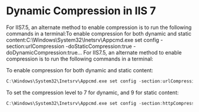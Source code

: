 # Dynamic Compression in IIS 7

For IIS7.5, an alternate method to enable compression is to run the following commands in a terminal:To enable compression for both dynamic and static content:C:\Windows\System32\Inetsrv\Appcmd.exe set config -section:urlCompression -doStaticCompression:true -doDynamicCompression:true...
For IIS7.5, an alternate method to enable compression is to run the following commands in a terminal:

To enable compression for both dynamic and static content:

```cpp
C:\Windows\System32\Inetsrv\Appcmd.exe set config -section:urlCompression -doStaticCompression:true -doDynamicCompression:true 
```

To set the compression level to 7 for dynamic, and 9 for static content:

```cpp
C:\Windows\System32\Inetsrv\Appcmd.exe set config -section:httpCompression -[name='gzip'].staticCompressionLevel:9 -[name='gzip'].dynamicCompressionLevel:7 
```
